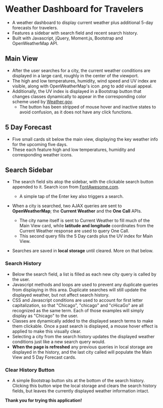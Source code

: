 # Weather Dashboard for Travelers

* A weather dashboard to display current weather plus additional 5-day forecasts for travelers.
* Features a sidebar with search field and recent search history.
* Built with Javascript, jQuery, Moment.js, Bootstrap and OpenWeatherMap API.

## Main View 

* After the user searches for a city, the current weather conditions are displayed in a large card, roughly in the center of the viewport.
* The high and low temperatures, humidity, wind speed and UV index are visible, along with OpenWeatherMap's icon .png to add visual appeal.
* Additionally, the UV index is displayed in a Bootstrap button that changes classes dynamically to appear in the corresponding color scheme used by [Weather.gov](https://www.weather.gov/rah/uv).
  * The button has been stripped of mouse hover and inactive states to avoid confusion, as it does not have any click functions.

## 5 Day Forecast

* Five small cards sit below the main view, displaying the key weather info for the upcoming five days.
* These each feature high and low temperatures, humidity and corresponding weather icons.

## Search Sidebar

* The search field sits atop the sidebar, with the clickable search button appended to it. Search icon from [FontAwesome.com](https://fontawesome.com/).
  * A simple tap of the Enter key also triggers a search.

* When a city is searched, two AJAX queries are sent to **OpenWeatherMap**; the **Current Weather** and the **One Call** APIs.
  * The city name itself is sent to Current Weather to fill much of the Main View card, while **latitude and longitude** coordinates from the Current Weather response are used to query One Call.
  * This second query fills the 5 Day cards plus the UV index for Main View.

* Searches are saved in **local storage** until cleared. More on that below.

### Search History

* Below the search field, a list is filled as each new city query is called by the user.
* Javascript methods and loops are used to prevent any duplicate queries from displaying in this area. Duplicate searches will still update the displayed weather, but not affect search history.
* CSS and Javascript conditions are used to account for first letter capitalization, so that "Chicago", "chicago" and "cHicaGo" are all recognized as the same term. Each of those examples will simply display as "Chicago" to the user.
* Classes are dynamically added to the displayed search terms to make them clickable. Once a past search is displayed, a mouse hover effect is applied to make this visually clear.
* Selecting a city from the search history updates the displayed weather conditions just like a new search query would.
* **When the page is refreshed** any previous queries in local storage are displayed in the history, and the last city called will populate the Main View and 5 Day Forecast cards.

### Clear History Button

* A simple Bootstrap button sits at the bottom of the search history. Clicking this button wipe the local storage and clears the search history fields, but leaves the currently displayed weather information intact.

**Thank you for trying this application!**